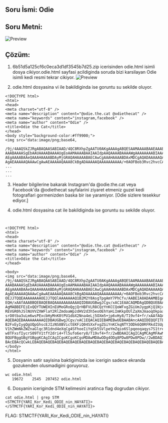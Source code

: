 ## Soru İsmi: Odie

## Soru Metni: 
![Preview](https://github.com/stmctf/stmctf17/blob/master/WEB/odie/odie0.jpeg)


## Çözüm: 
1. 6b51d5a125cf6c0eca3d1df3545b7d25.zip icerisinden odie.html isimli dosya cikiyor.odie.html sayfasi acildiginda soruda bizi karsilayan Odie isimli kedi resmi tekrar cikiyor. 
![Preview](https://github.com/stmctf/stmctf17/blob/master/WEB/odie/odie1.jpeg)

2. odie.html dosyasina vi ile bakildiginda ise goruntu su sekilde oluyor.

```
<!DOCTYPE html>
<html>
<head>
<meta charset="utf-8" />
<meta name="description" content="@odie.the.cat @odiethecat" />
<meta name="keywords" content="instagram,facebook" />
<meta name="author" content="Odie" />
<title>Odie the Cat</title>
</head>
<body style="background-color:#ff9900;">
<img src="data:image/png;base64,

/9j/4AAQSkZJRgABAQAASABIAAD/4QC8RXhpZgAATU0AKgAAAAgABQESAAMAAAABAAEAAAEaAAUA
AAABAAAASgEbAAUAAAABAAAAUgEoAAMAAAABAAIAAIdpAAQAAAABAAAAWgAAAAAAAABIAAAAAQAA
AEgAAAABAAeQAAAHAAAABDAyMjGRAQAHAAAABAECAwCgAAAHAAAABDAxMDCgAQADAAAAAQABAACg
AgAEAAAAAQAAAwCgAwAEAAAAAQAAA8CkBgADAAAAAQAAAAAAAAAA/+0AOFBob3Rvc2hvcCAzLjAA
...
...
...
```

3. Header bilgilerine bakarak Instagram'da @odie.the.cat veya Facebook'da @odiethecat sayfalarini ziyaret etmeniz guzel kedi fotograflari gormenizden baska bir ise yaramiyor. [Odie sizlere tesekkur ediyor.]

4. odie.html dosyasina cat ile bakildiginda ise goruntu su sekilde oluyor.
```


<!DOCTYPE html>
<html>
<head>
<meta charset="utf-8" />
<meta name="description" content="@odie.the.cat @odiethecat" />
<meta name="keywords" content="instagram,facebook" />
<meta name="author" content="Odie" />
<title>Odie the Cat</title>
</head>

<body>
<img src="data:image/png;base64,
/9j/4AAQSkZJRgABAQAASABIAAD/4QC8RXhpZgAATU0AKgAAAAgABQESAAMAAAABAAEAAAEaAAUA
AAABAAAASgEbAAUAAAABAAAAUgEoAAMAAAABAAIAAIdpAAQAAAABAAAAWgAAAAAAAABIAAAAAQAA
AEgAAAABAAeQAAAHAAAABDAyMjGRAQAHAAAABAECAwCgAAAHAAAABDAxMDCgAQADAAAAAQABAACg
AgAEAAAAAQAAAwCgAwAEAAAAAQAAA8CkBgADAAAAAQAAAAAAAAAA/+0AOFBob3Rvc2hvcCAzLjAA
OEJJTQQEAAAAAAAAOEJJTQQlAAAAAAAQ1B2M2Y8AsgTpgAmY7PhCfv/AABEIA8ADAAMBIgACEQED
EQH/xAAfAAABBQEBAQEBAQAAAAAAAAAAAQIDBAUGBwgJCgv/xAC1EAACAQMDAgQDBQUEBAAAAX0B
AgMABBEFEiExQQYTUWEHInEUMoGRoQgjQrHBFVLR8CQzYnKCCQoWFxgZGiUmJygpKjQ1Njc4OTpD
REVGR0hJSlNUVVZXWFlaY2RlZmdoaWpzdHV2d3h5eoOEhYaHiImKkpOUlZaXmJmaoqOkpaanqKmq
srO0tba3uLm6wsPExcbHyMnK0tPU1dbX2Nna4eLj5OXm5+jp6vHy8/T19vf4+fr/xAAfAQADAQEB
AQEBAQEBAAAAAAAAAQIDBAUGBwgJCgv/xAC1EQACAQIEBAMEBwUEBAABAncAAQIDEQQFITEGEkFR
B2FxEyIygQgUQpGhscEJIzNS8BVictEKFiQ04SXxFxgZGiYnKCkqNTY3ODk6Q0RFRkdISUpTVFVW
V1hZWmNkZWZnaGlqc3R1dnd4eXqCg4SFhoeIiYqSk5SVlpeYmZqio6Slpqeoqaqys7S1tre4ubrC
w8TFxsfIycrS09TV1tfY2dri4+Tl5ufo6ery8/T19vf4+fr/2wBDAAICAgICAgMCAgMFAwMDBQYF
BQUFBggGBgYGBggKCAgICAgICgoKCgoKCgoMDAwMDAwODg4ODg8PDw8PDw8PDw//2wBDAQICAgQE
BAcEBAcQCwkLEBAQEBAQEBAQEBAQEBAQEBAQEBAQEBAQEBAQEBAQEBAQEBAQEBAQEBAQEBAQEB">
</body>
</html>
```

5. Dosyanin satir sayisina baktigimizda ise icerigin sadece ekranda gozukenden olusmadigini goruyoruz.
```
wc odie.html 
   19672    2545  207452 odie.html
```

6. Dosyanin iceriginde STM kelimesini aratinca flag dogrudan cikiyor.
```
cat odie.html | grep STM
<STMCTF{YARI_Kor_Kedi_ODIE_nin_HAYATI}></STMCTF{YARI_Kor_Kedi_ODIE_nin_HAYATI}>
```

FLAG: STMCTF{YARI_Kor_Kedi_ODIE_nin_HAYATI}
